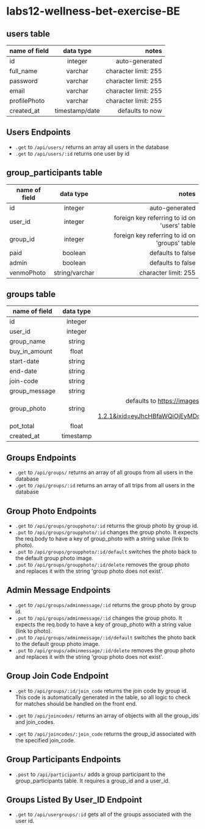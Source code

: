 # labs12-wellness-bet-exercise-BE

## users table

| name of field |   data type    |                notes |
| ------------- | :------------: | -------------------: |
| id            |    integer     |       auto-generated |
| full_name     |    varchar     | character limit: 255 |
| password      |    varchar     | character limit: 255 |
| email         |    varchar     | character limit: 255 |
| profilePhoto  |    varchar     | character limit: 255 |
| created_at    | timestamp/date |      defaults to now |

## Users Endpoints

- `.get` to `/api/users/` returns an array all users in the database
- `.get` to `/api/users/:id` returns one user by id

## group_participants table

| name of field |   data type    |                                         notes |
| ------------- | :------------: | --------------------------------------------: |
| id            |    integer     |                                auto-generated |
| user_id       |    integer     |  foreign key referring to id on 'users' table |
| group_id      |    integer     | foreign key referring to id on 'groups' table |
| paid          |    boolean     |                             defaults to false |
| admin         |    boolean     |                             defaults to false |
| venmoPhoto    | string/varchar |                          character limit: 255 |

## groups table

| name of field | data type |                                                                                                                                              notes |
| ------------- | :-------: | -------------------------------------------------------------------------------------------------------------------------------------------------: |
| id            |  integer  |                                                                                                                                     auto-generated |
| user_id       |  integer  |                                                                                                       foreign key referring to id on 'users' table |
| group_name    |  string   |                                                                                                                                        notNullable |
| buy_in_amount |   float   |                                                                                                                                        notNullable |
| start-date    |  string   |                                                                                                                                        notNullable |
| end-date      |  string   |                                                                                                                                        notNullable |
| join-code     |  string   |                                                                                                                                        notNullable |
| group_message |  string   |                                                                                                                                        notNullable |
| group_photo   |  string   | defaults to https://images.unsplash.com/photo-1539966903171-89770f33f468?ixlib=rb-1.2.1&ixid=eyJhcHBfaWQiOjEyMDd9&auto=format&fit=crop&w=1350&q=80 |
| pot_total     |   float   |                                                                                                                                        notNullable |
| created_at    | timestamp |                                                                                                               automatically generated, notNullable |

## Groups Endpoints

- `.get` to `/api/groups/` returns an array of all groups from all users in the database
- `.get` to `/api/groups/:id` returns an array of all trips from all users in the database

## Group Photo Endpoints

- `.get` to `/api/groups/groupphoto/:id` returns the group photo by group id.
- `.put` to `/api/groups/groupphoto/:id` changes the group photo. It expects the req.body to have a key of group_photo with a string value (link to photo).
- `.put` to `/api/groups/groupphoto/:id/default` switches the photo back to the default group photo image.
- `.put` to `/api/groups/groupphoto/:id/delete` removes the group photo and replaces it with the string 'group photo does not exist'.

## Admin Message Endpoints

- `.get` to `/api/groups/adminmessage/:id` returns the group photo by group id.
- `.put` to `/api/groups/adminmessage/:id` changes the group photo. It expects the req.body to have a key of group_photo with a string value (link to photo).
- `.put` to `/api/groups/adminmessage/:id/default` switches the photo back to the default group photo image.
- `.put` to `/api/groups/adminmessage/:id/delete` removes the group photo and replaces it with the string 'group photo does not exist'.

## Group Join Code Endpoint

- `.get` to `/api/groups/:id/join_code` returns the join code by group id. This code is automatically generated in the table, so all logic to check for matches should be handled on the front end.

- `.get` to `/api/joincodes/` returns an array of objects with all the group_ids and join_codes.

- `.get` to `/api/joincodes/:join_code` returns the group_id associated with the specified join_code.

## Group Participants Endpoints

- `.post` to `/api/participants/` adds a group participant to the group_participants table. It requires a group_id and a user_id.

## Groups Listed By User_ID Endpoint

- `.get` to `/api/usergroups/:id` gets all of the groups associated with the user id.
